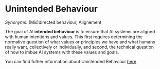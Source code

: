 # Unintended Behaviour

*Synonyms*: (Mis)directed behaviour, Alignement

The goal of AI **intended behaviour** is to ensure that AI systems are aligned with human intentions and values. This first requires determining the normative question of what values or principles we have and what humans really want, collectively or individually, and second, the technical question of how to imbue AI systems with these values and goals.

You can find futher information about Unintended Behaviour [here](../../Technical_Robustness_and_Safety/alignment.md)
